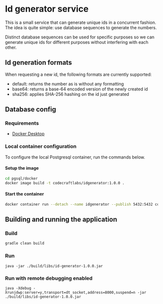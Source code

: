 # Id generator service #

This is a small service that can generate unique ids in a concurrent fashion. The idea is quite simple: use database sequences
to generate the numbers.

Distinct database sequences can be used for specific purposes so we can generate unique ids for different purposes without
interfering with each other.

## Id generation formats

When requesting a new id, the following formats are currently supported:
- default: returns the number as is without any formatting
- base64: returns a base-64 encoded version of the newly created id
- sha256: applies SHA-256 hashing on the id just generated

## Database config ##

### Requirements ###

* [Docker Desktop](https://www.docker.com/products/docker-desktop/)

### Local container configuration ###
To configure the local Postgresql container, run the commands below.

#### Setup the image
```bash
cd pgsql/docker
docker image build -t codecraftlabs/idgenerator:1.0.0 .
```

#### Start the container
```bash
docker container run --detach --name idgenerator --publish 5432:5432 codecraftlabs/idgenerator:1.0.0
```

## Building and running the application

### Build
```bash
gradle clean build
```

### Run

```shell
java -jar ./build/libs/id-generator-1.0.0.jar
```

### Run with remote debugging enabled 

```shell
java -Xdebug -Xrunjdwp:server=y,transport=dt_socket,address=8000,suspend=n -jar ./build/libs/id-generator-1.0.0.jar
```